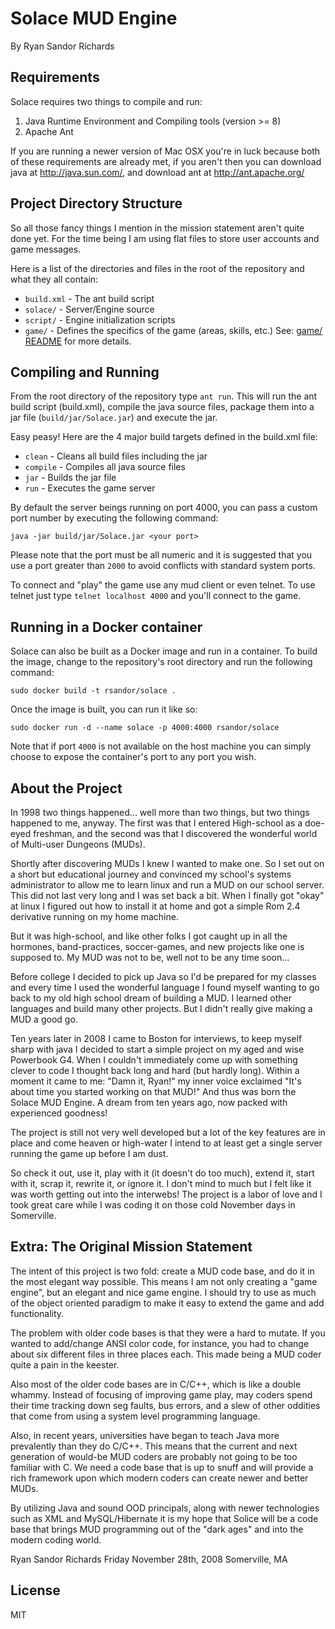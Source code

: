 # Solace MUD Engine
By Ryan Sandor Richards

## Requirements

Solace requires two things to compile and run:

1. Java Runtime Environment and Compiling tools (version >= 8)
2. Apache Ant

If you are running a newer version of Mac OSX you're in luck because both of
these requirements are already met, if you aren't then you can download java
at http://java.sun.com/, and download ant at http://ant.apache.org/

## Project Directory Structure
So all those fancy things I mention in the mission statement aren't quite done
yet. For the time being I am using flat files to store user accounts and game
messages.

Here is a list of the directories and files in the root of the repository and
what they all contain:

* `build.xml` - The ant build script
* `solace/` - Server/Engine source
* `script/` - Engine initialization scripts
* `game/` - Defines the specifics of the game (areas, skills, etc.)
  See: [game/ README](./game/README.md) for more details.

## Compiling and Running

From the root directory of the repository type `ant run`. This will run the
ant build script (build.xml), compile the java source files, package them into
a jar file (`build/jar/Solace.jar`) and execute the jar.

Easy peasy! Here are the 4 major build targets defined in the build.xml file:

* `clean` - Cleans all build files including the jar
* `compile` - Compiles all java source files
* `jar` - Builds the jar file
* `run` - Executes the game server

By default the server beings running on port 4000, you can pass a custom port
number by executing the following command:

	java -jar build/jar/Solace.jar <your port>

Please note that the port must be all numeric and it is suggested that you use
a port greater than `2000` to avoid conflicts with standard system ports.

To connect and "play" the game use any mud client or even telnet. To use telnet
just type `telnet localhost 4000` and you'll connect to the game.

## Running in a Docker container

Solace can also be built as a Docker image and run in a container. To build
the image, change to the repository's root directory and run the following
command:

```
sudo docker build -t rsandor/solace .
```

Once the image is built, you can run it like so:

```
sudo docker run -d --name solace -p 4000:4000 rsandor/solace
```

Note that if port `4000` is not available on the host machine you can simply
choose to expose the container's port to any port you wish.


## About the Project

In 1998 two things happened... well more than two things, but two things
happened to me, anyway. The first was that I entered High-school as a doe-eyed
freshman, and the second was that I discovered the wonderful world of Multi-user
Dungeons (MUDs).

Shortly after discovering MUDs I knew I wanted to make one. So I set out on a
short but educational journey and convinced my school's systems administrator
to allow me to learn linux and run a MUD on our school server. This did not
last very long and I was set back a bit. When I finally got "okay" at linux I
figured out how to install it at home and got a simple Rom 2.4 derivative
running on my home machine.

But it was high-school, and like other folks I got caught up in all the
hormones, band-practices, soccer-games, and new projects like one is supposed
to. My MUD was not to be, well not to be any time soon...

Before college I decided to pick up Java so I'd be prepared for my classes and
every time I used the wonderful language I found myself wanting to go back to
my old high school dream of building a MUD. I learned other languages and
build many other projects. But I didn't really give making a MUD a good go.

Ten years later in 2008 I came to Boston for interviews, to keep myself sharp
with java I decided to start a simple project on my aged and wise Powerbook G4.
When I couldn't immediately come up with something clever to code I thought
back long and hard (but hardly long). Within a moment it came to me: "Damn it,
Ryan!" my inner voice exclaimed "It's about time you started working on that
MUD!" And thus was born the Solace MUD Engine. A dream from ten years ago, now
packed with experienced goodness!

The project is still not very well developed but a lot of the key features are
in place and come heaven or high-water I intend to at least get a single server
running the game up before I am dust.

So check it out, use it, play with it (it doesn't do too much), extend it,
start with it, scrap it, rewrite it, or ignore it. I don't mind to much but I
felt like it was worth getting out into the interwebs! The project is a labor
of love and I took great care while I was coding it on those cold November days
in Somerville.

## Extra: The Original Mission Statement

The intent of this project is two fold: create a MUD code base, and do it in
the most elegant way possible. This means I am not only creating a "game
engine", but an elegant and nice game engine. I should try to use as much of the
object oriented paradigm to make it easy to extend the game and add
functionality.

The problem with older code bases is that they were a hard to mutate. If you
wanted to add/change ANSI color code, for instance, you had to change about six
different files in three places each. This made being a MUD coder quite a pain
in the keester.

Also most of the older code bases are in C/C++, which is like a double whammy.
Instead of focusing of improving game play, may coders spend their time tracking
down seg faults, bus errors, and a slew of other oddities that come from using
a system level programming language.

Also, in recent years, universities have began to teach Java more prevalently
than they do C/C++. This means that the current and next generation of would-be
MUD coders are probably not going to be too familiar with C. We need a code base
that is up to snuff and will provide a rich framework upon which modern coders
can create newer and better MUDs.

By utilizing Java and sound OOD principals, along with newer technologies such
as XML and MySQL/Hibernate it is my hope that Solice will be a code base that
brings MUD programming out of the "dark ages" and into the modern coding world.

Ryan Sandor Richards
Friday November 28th, 2008
Somerville, MA

## License
MIT
